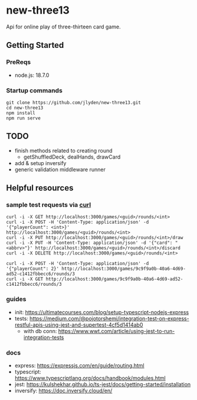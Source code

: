 # new-three13
Api for online play of three-thirteen card game.

## Getting Started
### PreReqs
* node.js: 18.7.0

### Startup commands
```
git clone https://github.com/jlyden/new-three13.git
cd new-three13
npm install
npm run serve
```

## TODO
* finish methods related to creating round
  * getShuffledDeck, dealHands, drawCard
* add & setup inversify
* generic validation middleware runner

## Helpful resources
### sample test requests via [curl](https://curl.se/)
```
curl -i -X GET http://localhost:3000/games/<guid>/rounds/<int>
curl -i -X POST -H 'Content-Type: application/json' -d '{"playerCount": <int>}' http://localhost:3000/games/<guid>/rounds/<int>
curl -i -X PUT http://localhost:3000/games/<guid>/rounds/<int>/draw
curl -i -X PUT -H 'Content-Type: application/json' -d '{"card": "<abbrv>"}' http://localhost:3000/games/<guid>/rounds/<int>/discard
curl -i -X DELETE http://localhost:3000/games/<guid>/rounds/<int>
```

```
curl -i -X POST -H 'Content-Type: application/json' -d '{"playerCount": 2}' http://localhost:3000/games/9c9f9a0b-40a6-4d69-ad52-c1412fbbecc6/rounds/3
curl -i -X GET http://localhost:3000/games/9c9f9a0b-40a6-4d69-ad52-c1412fbbecc6/rounds/3
```

### guides
* init: https://ultimatecourses.com/blog/setup-typescript-nodejs-express
* tests: https://medium.com/@pojotorshemi/integration-test-on-express-restful-apis-using-jest-and-supertest-4cf5d1414ab0
  * with db conn: https://www.wwt.com/article/using-jest-to-run-integration-tests

### docs
* express: https://expressjs.com/en/guide/routing.html
* typescript: https://www.typescriptlang.org/docs/handbook/modules.html
* jest: https://kulshekhar.github.io/ts-jest/docs/getting-started/installation
* inversify: https://doc.inversify.cloud/en/